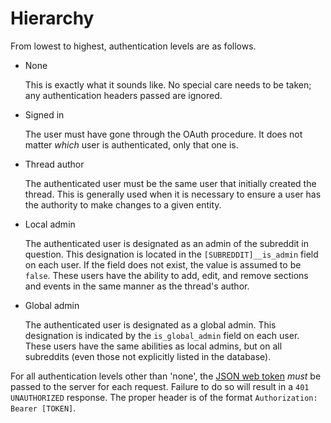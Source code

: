 # Hierarchy

From lowest to highest,
authentication levels are as follows.

- None

  This is exactly what it sounds like.
  No special care needs to be taken;
  any authentication headers passed are ignored.

- Signed in

  The user must have gone through the OAuth procedure.
  It does not matter _which_ user is authenticated,
  only that one is.

- Thread author

  The authenticated user must be the same user that initially created the thread.
  This is generally used when it is necessary
  to ensure a user has the authority to make changes to a given
  entity.

- Local admin

  The authenticated user is designated as an admin of the subreddit in question.
  This designation is located in the `[SUBREDDIT]__is_admin` field on each user.
  If the field does not exist,
  the value is assumed to be `false`.
  These users have the ability to add, edit, and remove sections and events
  in the same manner as the thread's author.

- Global admin

  The authenticated user is designated as a global admin.
  This designation is indicated by the `is_global_admin` field on each user.
  These users have the same abilities as local admins,
  but on all subreddits (even those not explicitly listed in the database).

For all authentication levels other than 'none',
the [JSON web token](https://jwt.io/introduction) _must_ be passed to the server for each request.
Failure to do so will result in a `401 UNAUTHORIZED` response.
The proper header is of the format `Authorization: Bearer [TOKEN]`.

